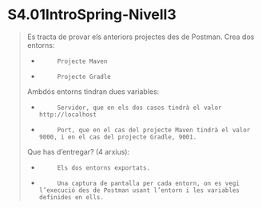 # S4.01IntroSpring-Nivell3

>Es tracta de provar els anteriors projectes des de Postman.
>Crea dos entorns:
>
>-          Projecte Maven
>
>-          Projecte Gradle
>
>
>
>Ambdós entorns tindran dues variables:
>
>-          Servidor, que en els dos casos tindrà el valor http://localhost
>
>-          Port, que en el cas del projecte Maven tindrà el valor 9000, i en el cas del projecte Gradle, 9001.
>
>
>
>Que has d’entregar? (4 arxius):
>
>-          Els dos entorns exportats.
>
>-          Una captura de pantalla per cada entorn, on es vegi l’execució des de Postman usant l’entorn i les variables definides en ells.

